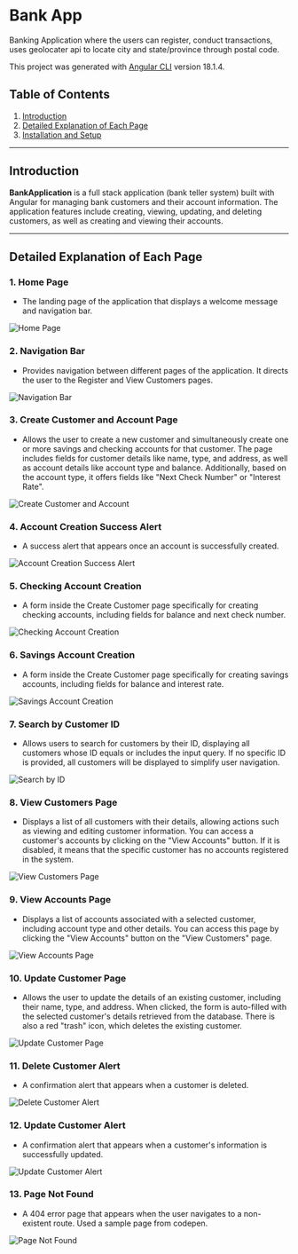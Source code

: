 # Bank App
Banking Application where the users can register, conduct transactions, uses geolocater api to locate city and state/province through postal code.

This project was generated with [Angular CLI](https://github.com/angular/angular-cli) version 18.1.4.

## Table of Contents

1. [Introduction](#introduction)
2. [Detailed Explanation of Each Page](#detailed-explanation-of-each-page)
3. [Installation and Setup](#installation-and-setup)

---

## Introduction

**BankApplication** is a full stack application (bank teller system) built with Angular for managing bank customers and their account information. The application features include creating, viewing, updating, and deleting customers, as well as creating and viewing their accounts.

---

## Detailed Explanation of Each Page

### 1. **Home Page**
   - The landing page of the application that displays a welcome message and navigation bar.

   ![Home Page](bank-application-frontend/images/home-page.png)

### 2. **Navigation Bar**
   - Provides navigation between different pages of the application. It directs the user to the Register and View Customers pages.

   ![Navigation Bar](bank-application-frontend/images/nav-bar.png)

### 3. **Create Customer and Account Page**
   - Allows the user to create a new customer and simultaneously create one or more savings and checking accounts for that customer. The page includes fields for customer details like name, type, and address, as well as account details like account type and balance. Additionally, based on the account type, it offers fields like "Next Check Number" or "Interest Rate".

   ![Create Customer and Account](bank-application-frontend/images/create-customer-and-accounts-page.png)

### 4. **Account Creation Success Alert**
   - A success alert that appears once an account is successfully created.

   ![Account Creation Success Alert](bank-application-frontend/images/accounts-alert-once-created.png)

### 5. **Checking Account Creation**
   - A form inside the Create Customer page specifically for creating checking accounts, including fields for balance and next check number.

   ![Checking Account Creation](bank-application-frontend/images/checking-account-create.png)

### 6. **Savings Account Creation**
   - A form inside the Create Customer page specifically for creating savings accounts, including fields for balance and interest rate.

   ![Savings Account Creation](bank-application-frontend/images/savings-account-create.png)

### 7. **Search by Customer ID**
   - Allows users to search for customers by their ID, displaying all customers whose ID equals or includes the input query. If no specific ID is provided, all customers will be displayed to simplify user navigation.

   ![Search by ID](bank-application-frontend/images/search-by-id.png)

### 8. **View Customers Page**
   - Displays a list of all customers with their details, allowing actions such as viewing and editing customer information. You can access a customer's accounts by clicking on the "View Accounts" button. If it is disabled, it means that the specific customer has no accounts registered in the system.

   ![View Customers Page](bank-application-frontend/images/view-customers-page.png)

### 9. **View Accounts Page**
   - Displays a list of accounts associated with a selected customer, including account type and other details. You can access this page by clicking the "View Accounts" button on the "View Customers" page.

   ![View Accounts Page](bank-application-frontend/images/view-accounts-page.png)

### 10. **Update Customer Page**
   - Allows the user to update the details of an existing customer, including their name, type, and address. When clicked, the form is auto-filled with the selected customer's details retrieved from the database. There is also a red "trash" icon, which deletes the existing customer.

   ![Update Customer Page](bank-application-frontend/images/update-customer-page.png)

### 11. **Delete Customer Alert**
   - A confirmation alert that appears when a customer is deleted.

   ![Delete Customer Alert](bank-application-frontend/images/once-delete-clicked.png)

### 12. **Update Customer Alert**
   - A confirmation alert that appears when a customer's information is successfully updated.

   ![Update Customer Alert](bank-application-frontend/images/once-update-clicked.png)

### 13. **Page Not Found**
   - A 404 error page that appears when the user navigates to a non-existent route. Used a sample page from codepen.

   ![Page Not Found](bank-application-frontend/images/page-not-found.png)
